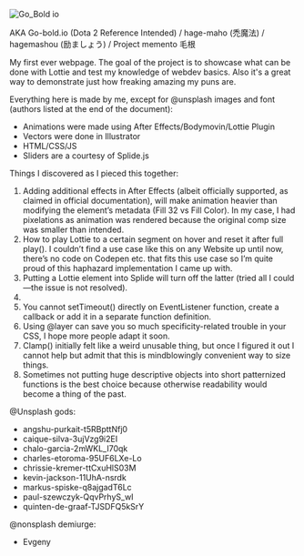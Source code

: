 ![Go_Bold io](https://user-images.githubusercontent.com/106813449/175611867-9fa9283f-b63d-4ecc-b868-890a7c135e2b.png)

AKA Go-bold.io (Dota 2 Reference Intended) / hage-maho (禿魔法) / hagemashou (励ましょう) / Project memento 毛根

My first ever webpage. The goal of the project is to showcase what can be done with Lottie and test my knowledge of webdev basics. Also it's a great way to demonstrate just how freaking amazing my puns are. 

Everything here is made by me, except for @unsplash images and font (authors listed at the end of the document):

* Animations were made using After Effects/Bodymovin/Lottie Plugin
* Vectors were done in Illustrator
* HTML/CSS/JS
* Sliders are a courtesy of Splide.js


Things I discovered as I pieced this together: 

1. Adding additional effects in After Effects (albeit officially supported, as claimed in official documentation), will make animation heavier than modifying the element’s metadata (Fill 32 vs Fill Color). In my case, I had pixelations as animation was rendered because the original comp size was smaller than intended. 
2. How to play Lottie to a certain segment on hover and reset it after full play(). I couldn’t find a use case like this on any Website up until now, there’s no code on Codepen etc. that fits this use case so I’m quite proud of this haphazard implementation I came up with. 
3. Putting a Lottie element into Splide will turn off the latter (tried all I could—the issue is not resolved).
4. <dialog> element [1] [2] by default can be removed by pressing Esc, which in this case ruined user journey I originally came up with, so I had to drop a fallback for that. 
5. You cannot setTimeout() directly on EventListener function, create a callback or add it in a separate function definition.
6. Using @layer can save you so much specificity-related trouble in your CSS, I hope more people adapt it soon.
7. Clamp() initially felt like a weird unusable thing, but once I figured it out I cannot help but admit that this is mindblowingly convenient way to size things. 
8. Sometimes not putting huge descriptive objects into short patternized functions is the best choice because otherwise readability would become a thing of the past. 


@Unsplash gods: 
- angshu-purkait-t5RBpttNfj0
- caique-silva-3ujVzg9i2EI
- chalo-garcia-2mWKL_I70qk
- charles-etoroma-95UF6LXe-Lo
- chrissie-kremer-ttCxuHlS03M
- kevin-jackson-11UhA-nsrdk
- markus-spiske-q8ajgadT6Lc
- paul-szewczyk-QqvPrhyS_wI
- quinten-de-graaf-TJSDFQ5kSrY


@nonsplash demiurge:
- Evgeny 
